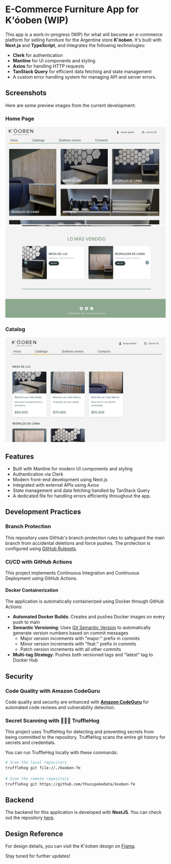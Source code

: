 # E-Commerce Furniture App for K'óoben (WIP)

This app is a work-in-progress (WIP) for what will become an e-commerce platform for selling furniture for the Argentine store **K'óoben**. It's built with **Next.js** and **TypeScript**, and integrates the following technologies:

- **Clerk** for authentication
- **Mantine** for UI components and styling
- **Axios** for handling HTTP requests
- **TanStack Query** for efficient data fetching and state management
- A custom error handling system for managing API and server errors.

## Screenshots

Here are some preview images from the current development:

### Home Page
![Home1](./public/images/home1.png)
![Home2](./public/images/home2.png)

### Catalog
![Catalog](./public/images/catalogo.png)

## Features

- Built with Mantine for modern UI components and styling
- Authentication via Clerk
- Modern front-end development using Next.js
- Integrated with external APIs using Axios
- State management and data fetching handled by TanStack Query
- A dedicated file for handling errors efficiently throughout the app.

## Development Practices

### Branch Protection

This repository uses GitHub's branch protection rules to safeguard the main branch from accidental deletions and force pushes. The protection is configured using [GitHub Rulesets](https://docs.github.com/en/repositories/configuring-branches-and-merges-in-your-repository/managing-rulesets/about-rulesets).

### CI/CD with GitHub Actions

This project implements Continuous Integration and Continuous Deployment using GitHub Actions. 

#### Docker Containerization

The application is automatically containerized using Docker through GitHub Actions:

- **Automated Docker Builds**: Creates and pushes Docker images on every push to main
- **Semantic Versioning**: Uses [Git Semantic Version](https://github.com/marketplace/actions/git-semantic-version?version=v5.4.0) to automatically generate version numbers based on commit messages
  - Major version increments with "major:" prefix in commits
  - Minor version increments with "feat:" prefix in commits
  - Patch version increments with all other commits
- **Multi-tag Strategy**: Pushes both versioned tags and "latest" tag to Docker Hub

## Security

### Code Quality with Amazon CodeGuru

Code quality and security are enhanced with [**Amazon CodeGuru**](https://aws.amazon.com/codeguru/) for automated code reviews and vulnerability detection.

### Secret Scanning with 🐷🔑🐷 TruffleHog

This project uses TruffleHog for detecting and preventing secrets from being committed to the repository. TruffleHog scans the entire git history for secrets and credentials.

You can run TruffleHog locally with these commands:

```bash
# Scan the local repository
trufflehog git file://./kooben-fe

# Scan the remote repository
trufflehog git https://github.com/thusspokedata/kooben-fe
```

## Backend

The backend for this application is developed with **NestJS**. You can check out the repository [here](https://github.com/thusspokedata/kooben-be).

## Design Reference

For design details, you can visit the K'óoben design on [Figma](https://www.figma.com/design/5pfsdvCtVxXvwbVdgRdLEB/kooben?node-id=0-1&node-type=canvas&t=KQT7fgUIFiAWpKjl-0).


Stay tuned for further updates!
